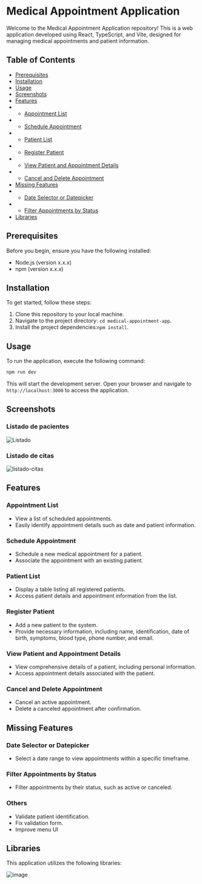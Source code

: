 # Medical Appointment Application

Welcome to the Medical Appointment Application repository! This is a web application developed using React, TypeScript, and Vite, designed for managing medical appointments and patient information.

## Table of Contents

- [Prerequisites](#prerequisites)
- [Installation](#installation)
- [Usage](#usage)
- [Screenshots](#screenshots)
- [Features](#features)
- - [Appointment List](#appointment-list)
- - [Schedule Appointment](#schedule-appointment)
- - [Patient List](#patient-list)
- - [Register Patient](#register-patient)
- - [View Patient and Appointment Details](#view-patient-and-appointment-details)
- - [Cancel and Delete Appointment](#cancel-and-delete-appointment)
- [Missing Features](#missing-features)
- - [Date Selector or Datepicker](#date-selector-or-datepicker)
- - [Filter Appointments by Status](#filter-appointments-by-status)
- [Libraries](#libraries)

## Prerequisites

Before you begin, ensure you have the following installed:

- Node.js (version x.x.x)
- npm (version x.x.x)

## Installation

To get started, follow these steps:

1. Clone this repository to your local machine.
2. Navigate to the project directory: `cd medical-appointment-app`.
3. Install the project dependencies:`npm install`.

## Usage

To run the application, execute the following command:

```bash
npm run dev
```

This will start the development server. Open your browser and navigate to `http://localhost:3000` to access the application.

## Screenshots

### Listado de pacientes
![Listado](https://github.com/jeancs21/appointment-app/assets/40588173/476921bc-13bb-4a23-a419-23492ecc17ae)

### Listado de citas
![listado-citas](https://github.com/jeancs21/appointment-app/assets/40588173/5cef3054-445f-4743-8853-8a728bdf34b0)


## Features

### Appointment List

- View a list of scheduled appointments.
- Easily identify appointment details such as date and patient information.

### Schedule Appointment

- Schedule a new medical appointment for a patient.
- Associate the appointment with an existing patient.

### Patient List

- Display a table listing all registered patients.
- Access patient details and appointment information from the list.

### Register Patient

- Add a new patient to the system.
- Provide necessary information, including name, identification, date of birth, symptoms, blood type, phone number, and email.

### View Patient and Appointment Details

- View comprehensive details of a patient, including personal information.
- Access appointment details associated with the patient.

### Cancel and Delete Appointment

- Cancel an active appointment.
- Delete a canceled appointment after confirmation.

## Missing Features

### Date Selector or Datepicker

- Select a date range to view appointments within a specific timeframe.

### Filter Appointments by Status

- Filter appointments by their status, such as active or canceled.

### Others
- Validate patient identification.
- Fix validation form.
- Improve menu UI

## Libraries

This application utilizes the following libraries:

![image](https://github.com/jeancs21/appointment-app/assets/40588173/933e2763-7171-4a99-a1cb-940c72579e53)


